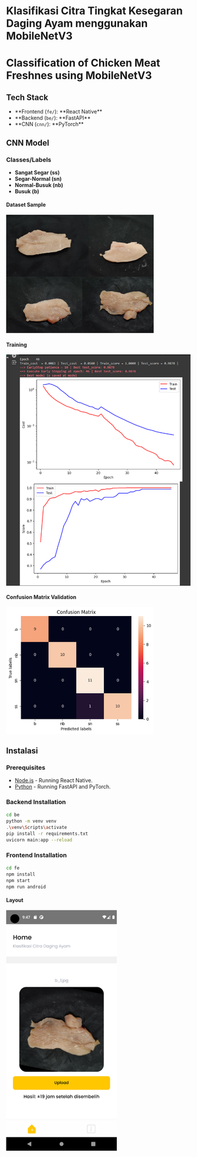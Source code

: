# Klasifikasi Citra Tingkat Kesegaran Daging Ayam menggunakan MobileNetV3

# Classification of Chicken Meat Freshnes using MobileNetV3

## Tech Stack

- **Frontend (`fe/`): **React Native\*\*
- **Backend (`be/`): **FastAPI\*\*
- **CNN (`cnn/`): **PyTorch\*\*

## CNN Model

### Classes/Labels

- **Sangat Segar (ss)**
- **Segar-Normal (sn)**
- **Normal-Busuk (nb)**
- **Busuk (b)**

#### Dataset Sample

<img src="assets/sample.jpg" alt="Sampel Dataset" width="400"/>

#### Training

<img src="assets/training.png" alt="Training" width="500"/>

#### Confusion Matrix Validation

<img src="assets/cm.png" alt="Confusion Matrix" width="400"/>

## Instalasi

### Prerequisites

- [Node.js](https://nodejs.org/) - Running React Native.
- [Python](https://www.python.org/) - Running FastAPI and PyTorch.

### Backend Installation

```bash
cd be
python -m venv venv
.\venv\Scripts\activate
pip install -r requirements.txt
uvicorn main:app --reload
```

### Frontend Installation

```bash
cd fe
npm install
npm start
npm run android
```

#### Layout

<img src="assets/layout_app.png" alt="Layout App" width="300"/>
